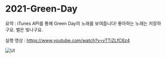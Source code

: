 # 2021-Green-Day

요약 : iTunes API를 통해 Green Day의 노래를 보여줍니다! 좋아하는 노래는 저장하구요. 별은 빛나구요.

실행 영상 : https://www.youtube.com/watch?v=vTTiZLfC6z4

![UI](https://user-images.githubusercontent.com/67571491/143574389-74a8b30d-815c-440d-aad8-24f12caf6062.png)
